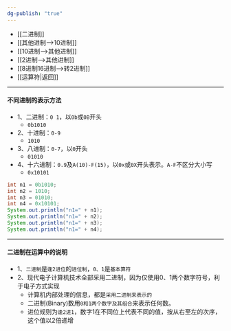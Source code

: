 ```yaml
---
dg-publish: "true"
---
```

- [[二进制]]
- [[其他进制-->10进制]] 
- [[10进制-->其他进制]]  
- [[2进制-->其他进制]] 
- [[8进制16进制-->转2进制]] 
- [[运算符|返回]]  
---
#### 不同进制的表示方法
- 1、二进制：`0 1`，以`0b`或`0B`开头
	- `0b1010`
- 2、十进制：`0-9`
	- `1010`
- 3、八进制：`0-7`，以`0`开头
	- `01010`
- 4、十六进制：`0.9`及`A(10)-F(15)`，以`0x`或`0X`开头表示。`A-F`不区分大小写
	- `0x10101` 
```java
int n1 = 0b1010;
int n2 = 1010;
int n3 = 01010;
int n4 = 0x10101;
System.out.println("n1=" + n1);
System.out.println("n1=" + n2);
System.out.println("n1=" + n3);
System.out.println("n1=" + n4);
```
---
#### 二进制在运算中的说明
- 1、`二进制`是`逢2进位`的`进位制`，`0、1`是`基本算符`
- 2、现代电子计算机技术全部采用二进制，因为仅使用0、1两个数字符号，利于电子方式实现
	- 计算机内部处理的信息，都是`采用二进制来表示的`
	- 二进制(Binary)数用`0和1两个数字及其组合`来表示任何数。
	- 进位规则为`逢2进1`，数字1在不同位上代表不同的值，按从右至左的次序，这个值以2倍递增
